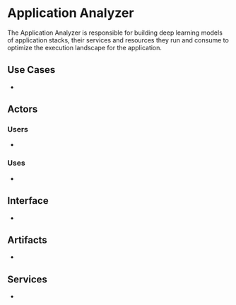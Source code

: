 # Application Analyzer
The Application Analyzer is responsible for building deep learning models of application stacks, 
their services and resources they run and consume to optimize the execution landscape for the application.

## Use Cases

*

## Actors

### Users 

*

### Uses

*

## Interface

*

## Artifacts

* 

## Services

*


